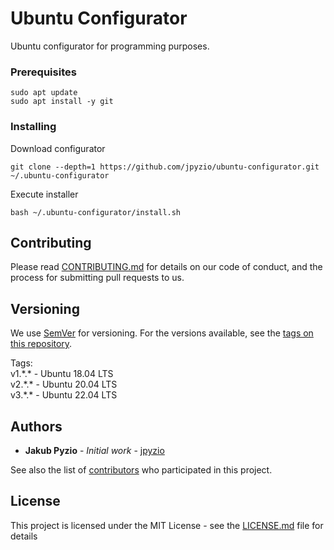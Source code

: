 # Ubuntu Configurator
Ubuntu configurator for programming purposes.

### Prerequisites

```
sudo apt update
sudo apt install -y git
```

### Installing
Download configurator
```
git clone --depth=1 https://github.com/jpyzio/ubuntu-configurator.git ~/.ubuntu-configurator
```

Execute installer
```
bash ~/.ubuntu-configurator/install.sh
```
## Contributing
Please read [CONTRIBUTING.md](https://gist.github.com/PurpleBooth/b24679402957c63ec426) for details on our code of conduct, and the process for submitting pull requests to us.

## Versioning
We use [SemVer](http://semver.org/) for versioning. For the versions available, see the [tags on this repository](https://github.com/jpyzio/ubuntu-configurator/tags). 

Tags: \
v1.\*.\* - Ubuntu 18.04 LTS \
v2.\*.\* - Ubuntu 20.04 LTS \
v3.\*.\* - Ubuntu 22.04 LTS

## Authors
* **Jakub Pyzio** - *Initial work* - [jpyzio](https://github.com/jpyzio)

See also the list of [contributors](https://github.com/jpyzio/ubuntu-configurator/contributors) who participated in this project.

## License
This project is licensed under the MIT License - see the [LICENSE.md](https://github.com/jpyzio/ubuntu-configurator/blob/master/LICENSE.md) file for details
